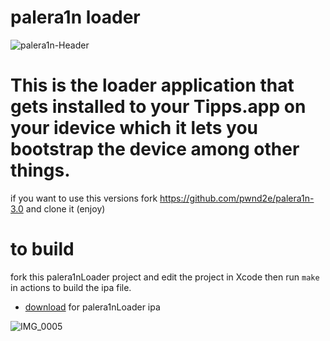 # palera1n loader
![palera1n-Header](https://user-images.githubusercontent.com/104146035/204944552-181f4331-6fda-47d9-a6d8-4837580c8953.jpg)

# This is the loader application that gets installed to your Tipps.app on your idevice which it lets you bootstrap the device among other things.
if you want to use this versions fork  https://github.com/pwnd2e/palera1n-3.0 and clone it  (enjoy) 


# to build 
fork this palera1nLoader project and edit the project in Xcode then run `make` in actions to build the ipa file.
- [download](https://github.com/Cryptiiiic) for palera1nLoader ipa

![IMG_0005](https://user-images.githubusercontent.com/104146035/204941534-12df4fde-a3e1-4fad-9dd6-eb9e9b46d0b0.PNG)







